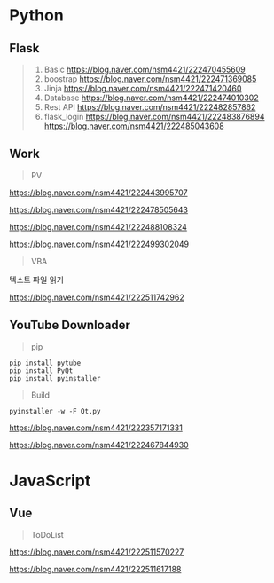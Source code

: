 # Python


## Flask

> 1. Basic
  https://blog.naver.com/nsm4421/222470455609
> 2. boostrap
  https://blog.naver.com/nsm4421/222471369085
> 3. Jinja
  https://blog.naver.com/nsm4421/222471420460
> 4. Database
  https://blog.naver.com/nsm4421/222474010302
> 5. Rest API
  https://blog.naver.com/nsm4421/222482857862
> 6. flask_login
  https://blog.naver.com/nsm4421/222483876894
  https://blog.naver.com/nsm4421/222485043608


## Work

> PV

  https://blog.naver.com/nsm4421/222443995707
  
  https://blog.naver.com/nsm4421/222478505643
  
  https://blog.naver.com/nsm4421/222488108324
  
  https://blog.naver.com/nsm4421/222499302049
  
> VBA
  
  텍스트 파일 읽기
  
  https://blog.naver.com/nsm4421/222511742962



## YouTube Downloader

> pip

```
pip install pytube
pip install PyQt
pip install pyinstaller
```

> Build

```
pyinstaller -w -F Qt.py
```
  https://blog.naver.com/nsm4421/222357171331

  https://blog.naver.com/nsm4421/222467844930
  
  
  
# JavaScript
  
## Vue

> ToDoList

  https://blog.naver.com/nsm4421/222511570227
  
  https://blog.naver.com/nsm4421/222511617188

